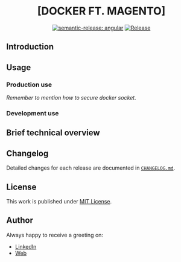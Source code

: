 <div align=center>

# [DOCKER FT. MAGENTO]

[![semantic-release: angular](https://img.shields.io/badge/semantic--release-angular-e10079?logo=semantic-release)](https://github.com/semantic-release/semantic-release)
[![Release](https://github.com/d3p1/docker-magento/actions/workflows/release.yml/badge.svg)](https://github.com/d3p1/docker-magento/actions/workflows/release.yml)

</div>

## Introduction

## Usage

### Production use

*Remember to mention how to secure docker socket.*

### Development use

## Brief technical overview

## Changelog

Detailed changes for each release are documented in [`CHANGELOG.md`](./CHANGELOG.md).

## License

This work is published under [MIT License](./LICENSE).

## Author

Always happy to receive a greeting on:

- [LinkedIn](https://www.linkedin.com/in/cristian-marcelo-de-picciotto/) 
- [Web](https://d3p1.dev/)
